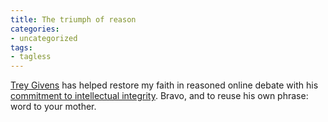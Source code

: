 ```yaml
---
title: The triumph of reason
categories:
- uncategorized
tags:
- tagless
---
```


[Trey Givens][1] has helped restore my faith in reasoned online debate with his [commitment to intellectual integrity][2].  Bravo, and to reuse his own phrase: word to your mother.

   [1]: http://www.treygivens.com/
   [2]: http://www.treygivens.com/2003/10/19/1415/

